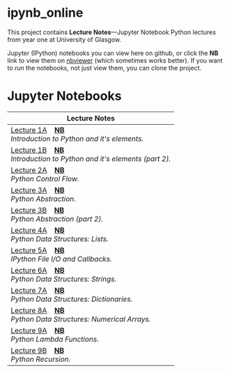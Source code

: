 # ipynb_online

This project contains **Lecture Notes**&mdash;Jupyter Notebook Python lectures from year one at University of Glasgow.

Jupyter (IPython) notebooks you can view here on github, or click the **NB** link to view them on [nbviewer](http://nbviewer.jupyter.org/) (which sometimes works better). If you want to *run* the notebooks, not just view them, you can clone the project.

# Jupyter Notebooks

|Lecture Notes|
|---|
|[Lecture 1A](notebooks/week_1_a_clean.ipynb)&nbsp; &nbsp; **[NB](https://nbviewer.jupyter.org/github/axqs/ipynb_online/blob/master/notebooks/week_1_a_clean.ipynb)**<br>*Introduction to Python and it's elements.*|
|[Lecture 1B](notebooks/week_1_b_clean.ipynb)&nbsp; &nbsp; **[NB](https://nbviewer.jupyter.org/github/axqs/ipynb_online/blob/master/notebooks/week_1_b_clean.ipynb)**<br>*Introduction to Python and it's elements (part 2).*|
|[Lecture 2A](notebooks/week_2_a_clean.ipynb)&nbsp; &nbsp; **[NB](https://nbviewer.jupyter.org/github/axqs/ipynb_online/blob/master/notebooks/week_2_a_clean.ipynb)**<br>*Python Control Flow.*|
|[Lecture 3A](notebooks/week_3_a_clean.ipynb)&nbsp; &nbsp; **[NB](https://nbviewer.jupyter.org/github/axqs/ipynb_online/blob/master/notebooks/week_3_a_clean.ipynb)**<br>*Python Abstraction.*|
|[Lecture 3B](notebooks/week_3_b_clean.ipynb)&nbsp; &nbsp; **[NB](https://nbviewer.jupyter.org/github/axqs/ipynb_online/blob/master/notebooks/week_3_b_clean.ipynb)**<br>*Python Abstraction (part 2).*|
|[Lecture 4A](notebooks/week_4_a_clean.ipynb)&nbsp; &nbsp; **[NB](https://nbviewer.jupyter.org/github/axqs/ipynb_online/blob/master/notebooks/week_4_a_clean.ipynb)**<br>*Python Data Structures: Lists.*|
|[Lecture 5A](notebooks/week_5_a_clean.ipynb)&nbsp; &nbsp; **[NB](https://nbviewer.jupyter.org/github/axqs/ipynb_online/blob/master/notebooks/week_5_a_clean.ipynb)**<br>*IPython File I/O and Callbacks.*|
|[Lecture 6A](notebooks/week_6_a_clean.ipynb)&nbsp; &nbsp; **[NB](https://nbviewer.jupyter.org/github/axqs/ipynb_online/blob/master/notebooks/week_6_a_clean.ipynb)**<br>*Python Data Structures: Strings.*|
|[Lecture 7A](notebooks/week_7_a_clean.ipynb)&nbsp; &nbsp; **[NB](https://nbviewer.jupyter.org/github/axqs/ipynb_online/blob/master/notebooks/week_7_a_clean.ipynb)**<br>*Python Data Structures: Dictionaries.*|
|[Lecture 8A](notebooks/week_8_a_clean.ipynb)&nbsp; &nbsp; **[NB](https://nbviewer.jupyter.org/github/axqs/ipynb_online/blob/master/notebooks/week_8_a_clean.ipynb)**<br>*Python Data Structures: Numerical Arrays.*|
|[Lecture 9A](notebooks/week_9_a_clean.ipynb)&nbsp; &nbsp; **[NB](https://nbviewer.jupyter.org/github/axqs/ipynb_online/blob/master/notebooks/week_9_a_clean.ipynb)**<br>*Python Lambda Functions.*|
|[Lecture 9B](notebooks/week_9_b_clean.ipynb)&nbsp; &nbsp; **[NB](https://nbviewer.jupyter.org/github/axqs/ipynb_online/blob/master/notebooks/week_9_b_clean.ipynb)**<br>*Python Recursion.*|
